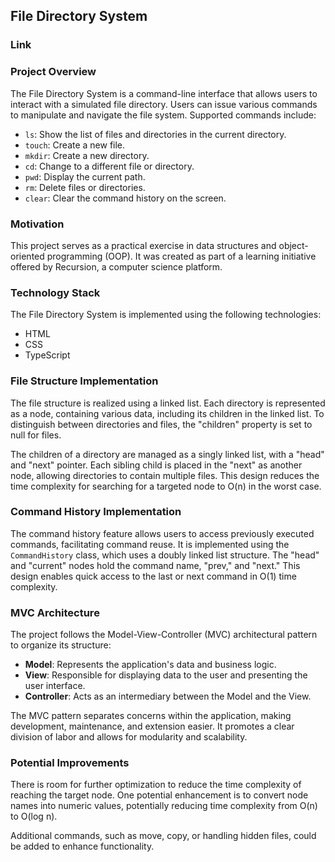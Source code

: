 ## File Directory System

### Link

### Project Overview

The File Directory System is a command-line interface that allows users to interact with a simulated file directory. 
Users can issue various commands to manipulate and navigate the file system. Supported commands include:

- `ls`: Show the list of files and directories in the current directory.
- `touch`: Create a new file.
- `mkdir`: Create a new directory.
- `cd`: Change to a different file or directory.
- `pwd`: Display the current path.
- `rm`: Delete files or directories.
- `clear`: Clear the command history on the screen.

### Motivation

This project serves as a practical exercise in data structures and object-oriented programming (OOP). 
It was created as part of a learning initiative offered by Recursion, a computer science platform.

### Technology Stack

The File Directory System is implemented using the following technologies:

- HTML
- CSS
- TypeScript

### File Structure Implementation

The file structure is realized using a linked list. Each directory is represented as a node, containing various data, including its children in the linked list.
To distinguish between directories and files, the "children" property is set to null for files.

The children of a directory are managed as a singly linked list, with a "head" and "next" pointer. Each sibling child is placed in the "next" as another node,
allowing directories to contain multiple files. This design reduces the time complexity for searching for a targeted node to O(n) in the worst case.

### Command History Implementation

The command history feature allows users to access previously executed commands, facilitating command reuse.
It is implemented using the `CommandHistory` class, which uses a doubly linked list structure.
The "head" and "current" nodes hold the command name, "prev," and "next." This design enables quick access to the last or next command in O(1) time complexity.

### MVC Architecture

The project follows the Model-View-Controller (MVC) architectural pattern to organize its structure:

- **Model**: Represents the application's data and business logic.
- **View**: Responsible for displaying data to the user and presenting the user interface.
- **Controller**: Acts as an intermediary between the Model and the View.

The MVC pattern separates concerns within the application, making development, maintenance, and extension easier.
It promotes a clear division of labor and allows for modularity and scalability.

### Potential Improvements

There is room for further optimization to reduce the time complexity of reaching the target node. 
One potential enhancement is to convert node names into numeric values, potentially reducing time complexity from O(n) to O(log n).

Additional commands, such as move, copy, or handling hidden files, could be added to enhance functionality.
